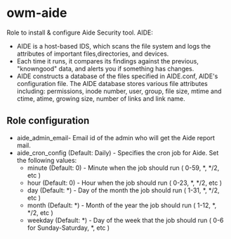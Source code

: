 # owm-aide

Role to install  & configure Aide Security tool.
AIDE:
* AIDE is a host-based IDS, which scans the file system and logs the attributes of important files,directories, and devices. 
* Each time it runs, it compares its findings against the previous, "knowngood" data, and alerts you if something has changes.
* AIDE constructs a database of the files specified in AIDE.conf, AIDE's configuration file. The AIDE database stores various 
  file attributes including: permissions, inode number, user, group, file size, mtime and ctime, atime, growing size, number of 
  links and link name.

## Role configuration

* aide_admin_email- Email id of the admin who will get the Aide report mail.
* aide_cron_config (Default: Daily) - Specifies the cron job for Aide. Set the following values:
    - minute (Default: 0) - Minute when the job should run ( 0-59, *, */2, etc )
    - hour (Default: 0) - Hour when the job should run ( 0-23, *, */2, etc )
    - day (Default: *) - Day of the month the job should run ( 1-31, *, */2, etc )
    - month (Default: *) - Month of the year the job should run ( 1-12, *, */2, etc )
    - weekday (Default: *) - Day of the week that the job should run ( 0-6 for Sunday-Saturday, *, etc )
